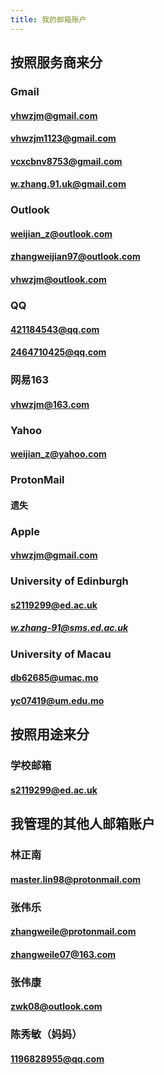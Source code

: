 ```yaml
---
title: 我的邮箱账户
---
```


## 按照服务商来分
### Gmail
#### vhwzjm@gmail.com
#### vhwzjm1123@gmail.com
#### vcxcbnv8753@gmail.com
#### w.zhang.91.uk@gmail.com
### Outlook
#### weijian_z@outlook.com
#### zhangweijian97@outlook.com
#### vhwzjm@outlook.com
### QQ
#### 421184543@qq.com
#### 2464710425@qq.com
### 网易163
#### vhwzjm@163.com
### Yahoo
#### weijian_z@yahoo.com
### ProtonMail
#### 遗失
### Apple
#### vhwzjm@gmail.com
### University of Edinburgh
#### s2119299@ed.ac.uk
##### w.zhang-91@sms.ed.ac.uk
### University of Macau
#### db62685@umac.mo
#### yc07419@um.edu.mo
## 按照用途来分
### 学校邮箱
#### s2119299@ed.ac.uk
####
## 我管理的其他人邮箱账户
### 林正南
#### master.lin98@protonmail.com
### 张伟乐
#### zhangweile@protonmail.com
#### zhangweile07@163.com
### 张伟康
#### zwk08@outlook.com
### 陈秀敏（妈妈）
#### 1196828955@qq.com
